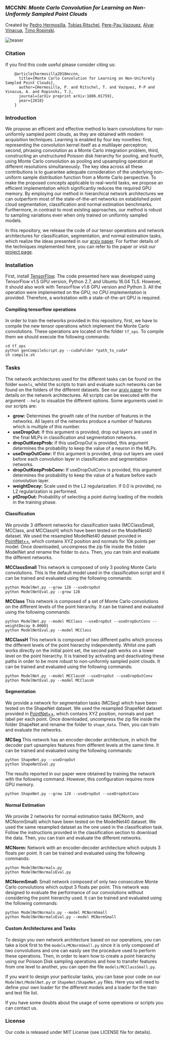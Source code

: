 ### MCCNN: *Monte Carlo Convolution for Learning on Non-Uniformly Sampled Point Clouds*
Created by <a href="https://www.uni-ulm.de/en/in/mi/institute/mi-mitarbeiter/pedro-hermosilla-casajus/" target="_blank">Pedro Hermosilla</a>, <a href="http://www.homepages.ucl.ac.uk/~ucactri/">Tobias Ritschel</a>, <a href="https://www.cs.upc.edu/~ppau/index.html" target="_blank">Pere-Pau Vazquez</a>, <a href="https://www.cs.upc.edu/~alvar/" target="_blank">Alvar Vinacua</a>, <a href="https://www.uni-ulm.de/in/mi/institut/mi-mitarbeiter/tr/" target="_blank">Timo Ropinski</a>.

![teaser](https://github.com/viscom-ulm/MCCNN/blob/master/teaser/Teaser.png)

### Citation
If you find this code useful please consider citing us:

        @article{hermosilla2018mccnn,
          title={Monte Carlo Convolution for Learning on Non-Uniformly Sampled Point Clouds},
          author={Hermosilla, P. and Ritschel, T. and Vazquez, P-P and Vinacua, A. and Ropinski, T.},
          journal={arXiv preprint arXiv:1806.01759},
          year={2018}
        }

### Introduction
We propose an efficient and effective method to learn convolutions for non-uniformly sampled point clouds, as they are obtained with modern acquisition techniques. Learning is enabled by four key novelties: first, representing the convolution kernel itself as a multilayer perceptron; second, phrasing convolution as a Monte Carlo integration problem, third, constructing an unstructured Poisson disk hierarchy for pooling, and fourth, using Monte Carlo convolution as pooling and upsampling operation at different resolutions simultaneously. The key idea across all these contributions is to guarantee adequate consideration of the underlying non-uniform sample distribution function from a Monte Carlo perspective. To make the proposed concepts applicable to real-world tasks, we propose an efficient implementation which significantly reduces the required GPU memory. By employing our method in hierarchical network architectures we can outperform most of the state-of-the-art networks on established point cloud segmentation, classification and normal estimation benchmarks. Furthermore, in contrast to most existing approaches, our method is robust to sampling variations even when only trained on uniformly sampled models.

In this repository, we release the code of our tensor operations and network architectures for classification, segmentation, and normal estimation tasks, which realize the ideas presented in our <a href="https://arxiv.org/abs/1806.01759">arxiv paper</a>. For further details of the techniques implemented here, you can refer to the paper or visit our <a href="https://www.uni-ulm.de/index.php?id=94561">project page</a>.

### Installation
First, install <a href="https://www.tensorflow.org/install/">TensorFlow</a>. The code presented here was developed using TensorFlow v1.5 GPU version, Python 2.7, and Ubuntu 16.04 TLS. However, it should also work with TensorFlow v1.8 GPU version and Python 3. All the operation were implemented on the GPU, no CPU implementation is provided. Therefore, a workstation with a state-of-the-art GPU is required.

#### Compiling tensorflow operations
In order to train the networks provided in this repository, first, we have to compile the new tensor operations which implement the Monte Carlo convolutions. These operations are located on the folder `tf_ops`. To compile them we should execute the following commands:

    cd tf_ops
    python genCompileScript.py --cudaFolder *path_to_cuda*
    sh compile.sh


### Tasks
The network architectures used for the different tasks can be found on the folder `models`, whilst the scripts to train and evaluate such networks can be found on the folders of the different datasets.  See our <a href="https://arxiv.org/abs/1806.01759">arxiv paper</a> for more details on the network architectures. All scripts can be executed with the argument `--help` to visualize the different options. Some arguments used in our scripts are:

* **grow:** Determines the growth rate of the number of features in the networks. All layers of the networks produce a number of features which is multiple of this number.
* **useDropOut:** If this argument is provided, drop out layers are used in the final MLPs in classification and segmentation networks.
* **dropOutKeepProb:** If this useDropOut is provided, this argument determines the probability to keep the value of a neuron in the MLPs.
* **useDropOutConv:** If this argument is provided, drop out layers are used before each convolution layer in classification and segmentation networks.
* **dropOutKeepProbConv:** If useDropOutConv is provided, this argument determines the probability to keep the value of a feature before each convolution layer.
* **weightDecay:** Scale used in the L2 regularization. If 0.0 is provided, no L2 regularization is performed.
* **ptDropOut:** Probability of selecting a point during loading of the models in the training phase.

#### Classification
We provide 3 different networks for classification tasks (MCClassSmall, MCClass, and MCClassH) which have been tested on the ModelNet40 dataset. We used the resampled ModelNet40 dataset provided in <a href="https://github.com/charlesq34/pointnet2">PointNet++</a>, which contains XYZ position and normals for 10k points per model. Once downloaded, uncompress the zip file inside the folder ModelNet and rename the folder to `data`. Then, you can train and evaluate the different networks. 

**MCClassSmall** This network is composed of only 3 pooling Monte Carlo convolutions. This is the default model used in the classification script and it can be trained and evaluated using the following commands:

    python ModelNet.py --grow 128 --useDropOut
    python ModelNetEval.py --grow 128

**MCClass** This network is composed of a set of Monte Carlo convolutions on the different levels of the point hierarchy. It can be trained and evaluated using the following commands:
    
    python ModelNet.py --model MCClass --useDropOut --useDropOutConv --weightDecay 0.00001
    python ModelNetEval.py --model MCClass

**MCClassH** This network is composed of two different paths which process the different levels of the point hierarchy independently. Whilst one path works directly on the initial point set, the second path works on a lower level on the point hierarchy. It is trained by activating and deactivating these paths in order to be more robust to non-uniformly sampled point clouds. It can be trained and evaluated using the following commands:

    python ModelNet.py --model MCClassH --useDropOut --useDropOutConv 
    python ModelNetEval.py --model MCClassH

#### Segmentation
We provide a network for segmentation tasks (MCSeg) which have been tested on the ShapeNet dataset. We used the resampled ShapeNet dataset provided in <a href="https://github.com/charlesq34/pointnet2">PointNet++</a>, which contains XYZ position, normals and part label per each point. Once downloaded, uncompress the zip file inside the folder ShapeNet and rename the folder to `shape_data`. Then, you can train and evaluate the networks.

**MCSeg** This network has an encoder-decoder architecture, in which the decoder part upsamples features from different levels at the same time. It can be trained and evaluated using the following commands:

    python ShapeNet.py --useDropOut
    python ShapeNetEval.py

The results reported in our paper were obtained by training the network with the following command. However, this configuration requires more GPU memory.

    python ShapeNet.py --grow 128 --useDropOut --useDropOutConv 

#### Normal Estimation
We provide 2 networks for normal estimation tasks (MCNorm, and MCNormSmall) which have been tested on the ModelNet40 dataset. We used the same resampled dataset as the one used in the classification task. Follow the instructions provided in the classification section to download the data. Then, you can train and evaluate the different networks.

**MCNorm:** Network with an encoder-decoder architecture which outputs 3 floats per point. It can be trained and evaluated using the following commands:

    python ModelNetNormals.py
    python ModelNetNormalsEval.py

**MCNormSmall:** Small network composed of only two consecutive Monte Carlo convolutions which output 3 floats per point. This network was designed to evaluate the performance of our convolutions without considering the point hierarchy used. It can be trained and evaluated using the following commands:

    python ModelNetNormals.py --model MCNormSmall
    python ModelNetNormalsEval.py --model MCNormSmall

#### Custom Architectures and Tasks
To design you own network architecture based on our operations, you can take a look first to the `models/MCNormSmall.py` since it is only composed of two convolutions and one can easily see the procedure used to perform these operations. Then, in order to learn how to create a point hierarchy using our Poisson Disk sampling operations and how to transfer features from one level to another, you can open the file `models/MCClassSmall.py`. 

If you want to design your particular tasks, you can base your code on our `ModelNet/ModelNet.py` or `ShapeNet/ShapeNet.py` files. Here you will need to define your own loader for the different models and a loader for the train and test file list.

If you have some doubts about the usage of some operations or scripts you can contact us.

### License
Our code is released under MIT License (see LICENSE file for details).
